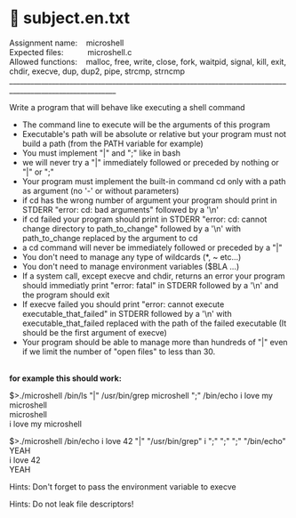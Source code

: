 # 📌 subject.en.txt
<p>
Assignment name: &nbsp;&nbsp;&nbsp;microshell<br>
Expected files: &nbsp;&nbsp;&nbsp;&nbsp;&nbsp;&nbsp;&nbsp;&nbsp;&nbsp;&nbsp;microshell.c<br>
Allowed functions: &nbsp;&nbsp;&nbsp;malloc, free, write, close, fork, waitpid, signal, kill, exit, chdir, execve, dup, dup2, pipe, strcmp, strncmp<br>
____________________________________________________________________________________________________________
</p>
<p>
Write a program that will behave like executing a shell command
<ul>
<li>  The command line to execute will be the arguments of this program
<li>  Executable's path will be absolute or relative but your program must not build a path (from the PATH variable for example)
<li>  You must implement "|" and ";" like in bash
<li>  we will never try a "|" immediately followed or preceded by nothing or "|" or ";"
<li>  Your program must implement the built-in command cd only with a path as argument (no '-' or without parameters)
<li>  if cd has the wrong number of argument your program should print in STDERR "error: cd: bad arguments" followed by a '\n'
<li>  if cd failed your program should print in STDERR "error: cd: cannot change directory to path_to_change" followed by a '\n' with path_to_change replaced by the argument to cd
<li>  a cd command will never be immediately followed or preceded by a "|"
<li>  You don't need to manage any type of wildcards (*, ~ etc...)
<li>  You don't need to manage environment variables ($BLA ...)
<li>  If a system call, except execve and chdir, returns an error your program should immediatly print "error: fatal" in STDERR followed by a '\n' and the program should exit
<li>  If execve failed you should print "error: cannot execute executable_that_failed" in STDERR followed by a '\n' with executable_that_failed replaced with the path of the failed executable (It should be the first argument of execve)
<li>  Your program should be able to manage more than hundreds of "|" even if we limit the number of "open files" to less than 30.
</ul><br>
<b>for example this should work:</b>
<p>
$>./microshell /bin/ls "|" /usr/bin/grep microshell ";" /bin/echo i love my microshell<br>
microshell<br>
i love my microshell<br>
</p>
<p>
$>./microshell /bin/echo i love 42 "|" "/usr/bin/grep" i ";" ";" ";" "/bin/echo" YEAH<br>
i love 42<br>
YEAH
</p>
Hints:
Don't forget to pass the environment variable to execve

Hints:
Do not leak file descriptors!
